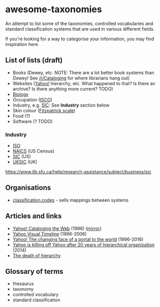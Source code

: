 # awesome-taxonomies

An attempt to list some of the taxonomies, controlled vocabularies and standard classification systems that are used in various different fields.

If you're looking for a way to categorise your information, you may find inspiration here.

## List of lists (draft)

- Books (Dewey, etc. NOTE: There are a lot better book systems than Dewey! See [/r/Cataloging](https://www.reddit.com/r/Cataloging) for where librarians hang out)
- Websites ([Yahoo!](https://en.wikipedia.org/wiki/Yahoo!) hierarchy, etc. What happened to that? Is there an archive? Is there anything more current? TODO)
- [Biology](https://en.wikipedia.org/wiki/Taxonomy_(biology))
- Occupation ([ISCO](https://en.wikipedia.org/wiki/International_Standard_Classification_of_Occupations))
- Industry, e.g. [SIC](https://en.wikipedia.org/wiki/Standard_Industrial_Classification): See **Industry** section below
- Skin colour ([Fitzpatrick scale](https://en.wikipedia.org/wiki/Fitzpatrick_scale))
- Food (?)
- Software (? TODO)

### Industry

- [ISO](https://www.iso.org/)
- [NAICS](https://www.census.gov/naics/) (US Census)
- [SIC](https://en.wikipedia.org/wiki/Standard_Industrial_Classification) (US)
- [UKSIC](https://en.wikipedia.org/wiki/United_Kingdom_Standard_Industrial_Classification_of_Economic_Activities) (UK)

https://www.lib.sfu.ca/help/research-assistance/subject/business/sic

## Organisations

- [classification.codes](https://classification.codes/) - sells mappings between systems

## Articles and links

- [Yahoo! Cataloging the Web](https://misc.library.ucsb.edu/untangle/callery.html) (1996) ([mirror](/misc.library.ucsb.edu/untangle/callery.html))
- [Yahoo Visual Timeline](https://www.searchenginejournal.com/yahoo-visual-timeline-1996-2006/3306/) (1996-2006)
- [Yahoo! The changing face of a portal to the world](https://mashable.com/feature/yahoo-history) (1996-2016)
- [Yahoo is killing off Yahoo after 20 years of hierarchical organization](https://arstechnica.com/information-technology/2014/09/yahoo-killing-off-yahoo-after-20-years-of-hierarchical-organization/) (2014)
- [The death of hierarchy](https://everypageispageone.com/2014/09/29/the-death-of-hierarchy/)

## Glossary of terms

- thesaurus
- taxonomy
- controlled vocabulary
- standard classification
